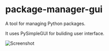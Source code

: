 # package-manager-gui
A tool for managing Python packages.

It uses PySimpleGUI for buliding user interface.

![Screenshot](https://user-images.githubusercontent.com/95117217/165327829-6c2d6455-08ca-493d-a9dd-5d4ebd617d8b.png)
